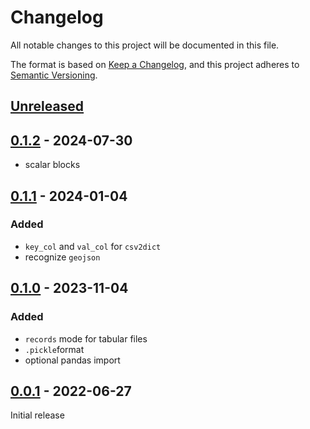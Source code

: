 # Changelog
All notable changes to this project will be documented in this file.

The format is based on [Keep a Changelog](https://keepachangelog.com/en/1.0.0/),
and this project adheres to [Semantic Versioning](https://semver.org/spec/v2.0.0.html).

## [Unreleased]

## [0.1.2] - 2024-07-30
* scalar blocks

## [0.1.1] - 2024-01-04

### Added
* `key_col` and `val_col` for `csv2dict`
* recognize `geojson`

## [0.1.0] - 2023-11-04

### Added
* `records` mode for tabular files
* `.pickle`format
* optional pandas import

## [0.0.1] - 2022-06-27

Initial release

[Unreleased]: https://github.com/fmatter/writio/compare/v0.1.2...HEAD
[0.1.2]: https://github.com/fmatter/writio/compare/v0.1.1...v0.1.2
[0.1.1]: https://github.com/fmatter/writio/compare/v0.1.0...v0.1.1
[0.1.0]: https://github.com/fmatter/writio/compare/v0.0.1...v0.1.0
[0.0.1]: https://github.com/fmatter/writio/compare/v0.0.1...v0.0.1